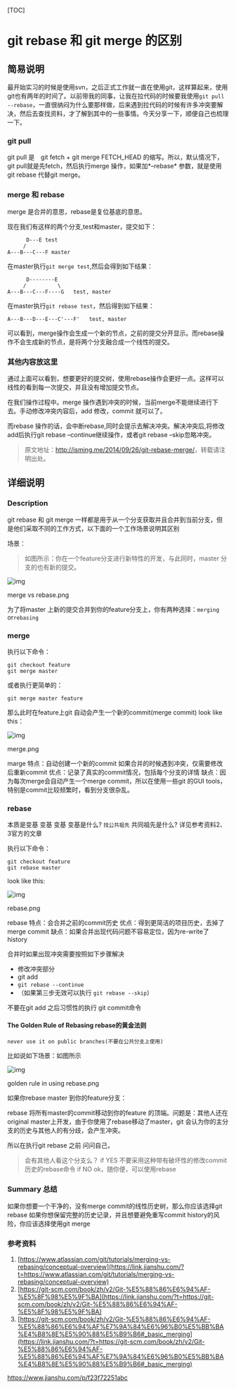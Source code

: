 [TOC]



# git rebase 和 git merge 的区别

## 简易说明

最开始实习的时候是使用svn，之后正式工作就一直在使用git，这样算起来，使用git也有两年的时间了。以前带我的同事，让我在拉代码的时候要我使用`git pull --rebase`，一直很纳闷为什么要那样做，后来遇到拉代码的时候有许多冲突要解决，然后去查找资料，才了解到其中的一些事情。今天分享一下，顺便自己也梳理一下。

### git pull

git pull 是　git fetch + git merge FETCH_HEAD 的缩写。所以，默认情况下，git pull就是先fetch，然后执行merge 操作，如果加*–rebase* 参数，就是使用git rebase 代替git merge。

### merge 和 rebase

merge 是合并的意思，rebase是复位基底的意思。

现在我们有这样的两个分支,test和master，提交如下：

```
      D---E test
     /
A---B---C---F master
```

在master执行`git merge test`,然后会得到如下结果：

```
      D--------E
     /          \
A---B---C---F----G   test, master
```

在master执行`git rebase test`，然后得到如下结果：

```
A---B---D---E---C'---F'   test, master  
```

可以看到，merge操作会生成一个新的节点，之前的提交分开显示。而rebase操作不会生成新的节点，是将两个分支融合成一个线性的提交。

### 其他内容放这里

通过上面可以看到，想要更好的提交树，使用rebase操作会更好一点。这样可以线性的看到每一次提交，并且没有增加提交节点。

在我们操作过程中。merge 操作遇到冲突的时候，当前merge不能继续进行下去。手动修改冲突内容后，add 修改，commit 就可以了。

而rebase 操作的话，会中断rebase,同时会提示去解决冲突。解决冲突后,将修改add后执行git rebase –continue继续操作，或者git rebase –skip忽略冲突。

> 原文地址：<http://isming.me/2014/09/26/git-rebase-merge/>，转载请注明出处。



## 详细说明

### Description

git rebase 和 git merge 一样都是用于从一个分支获取并且合并到当前分支，但是他们采取不同的工作方式，以下面的一个工作场景说明其区别

场景：

> 如图所示：你在一个feature分支进行新特性的开发，与此同时，master 分支的也有新的提交。

![img](image-201804232242/305877-5dece524b7130343.png)

merge vs rebase.png

为了将master 上新的提交合并到你的feature分支上，你有两种选择：`merging` or`rebasing`

### merge

执行以下命令：

```
git checkout feature
git merge master
```

或者执行更简单的：

```
git merge master feature
```

那么此时在feature上git 自动会产生一个新的commit(merge commit)
look like this：

![img](image-201804232242/305877-c4ddfcf679821e2f.png)

merge.png

marge 特点：自动创建一个新的commit
如果合并的时候遇到冲突，仅需要修改后重新commit
优点：记录了真实的commit情况，包括每个分支的详情
缺点：因为每次merge会自动产生一个merge commit，所以在使用一些git 的GUI tools，特别是commit比较频繁时，看到分支很杂乱。

### rebase

本质是变基 变基 变基
变基是什么? `找公共祖先`
共同祖先是什么? 详见参考资料2、3官方的文章

执行以下命令：

```
git checkout feature
git rebase master
```

look like this:

![img](image-201804232242/305877-467ba180733adca1.png)

rebase.png

rebase 特点：会合并之前的commit历史
优点：得到更简洁的项目历史，去掉了merge commit
缺点：如果合并出现代码问题不容易定位，因为re-write了history

合并时如果出现冲突需要按照如下步骤解决

- 修改冲突部分
- git add
- `git rebase --continue`
- （如果第三步无效可以执行 `git rebase --skip`）

不要在git add 之后习惯性的执行 git commit命令

#### The Golden Rule of Rebasing rebase的黄金法则

```
never use it on public branches(不要在公共分支上使用)
```

比如说如下场景：如图所示

![img](image-201804232242/305877-8845daa6b5fd004e.png)

golden rule in using rebase.png

如果你rebase master 到你的feature分支：

rebase 将所有master的commit移动到你的feature 的顶端。问题是：其他人还在original master上开发，由于你使用了rebase移动了master，git 会认为你的主分支的历史与其他人的有分歧，会产生冲突。

所以在执行git rebase 之前 问问自己，

> 会有其他人看这个分支么？
> if YES 不要采用这种带有破坏性的修改commit 历史的rebase命令
> if NO ok，随你便，可以使用rebase

### Summary 总结

如果你想要一个干净的，没有merge commit的线性历史树，那么你应该选择git rebase
如果你想保留完整的历史记录，并且想要避免重写commit history的风险，你应该选择使用git merge



### 参考资料

1. [https://www.atlassian.com/git/tutorials/merging-vs-rebasing/conceptual-overview](https://link.jianshu.com/?t=https://www.atlassian.com/git/tutorials/merging-vs-rebasing/conceptual-overview)
2. [https://git-scm.com/book/zh/v2/Git-%E5%88%86%E6%94%AF-%E5%8F%98%E5%9F%BA](https://link.jianshu.com/?t=https://git-scm.com/book/zh/v2/Git-%E5%88%86%E6%94%AF-%E5%8F%98%E5%9F%BA)
3. [https://git-scm.com/book/zh/v2/Git-%E5%88%86%E6%94%AF-%E5%88%86%E6%94%AF%E7%9A%84%E6%96%B0%E5%BB%BA%E4%B8%8E%E5%90%88%E5%B9%B6#_basic_merging](https://link.jianshu.com/?t=https://git-scm.com/book/zh/v2/Git-%E5%88%86%E6%94%AF-%E5%88%86%E6%94%AF%E7%9A%84%E6%96%B0%E5%BB%BA%E4%B8%8E%E5%90%88%E5%B9%B6#_basic_merging)









https://www.jianshu.com/p/f23f72251abc